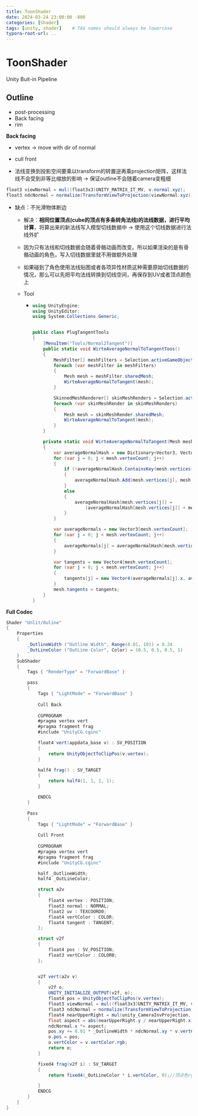 ```yaml
---
title: ToonShader
date: 2024-03-24 23:00:00 -800
categories: [Shader]
tags: [unity, shader]    # TAG names should always be lowercase
typora-root-url: ..
---
```


# ToonShader

Unity Buit-in Pipeline

## Outline

- post-processing
- Back facing
- rim

**Back facing**

- vertex -> move with dir of normal
- cull front

- 法线变换到投影空间要乘以transform的转置逆再乘projection矩阵，这样法线不会受到非等比缩放的影响 -> 保证outline不会随着camera变粗细

```c#
float3 viewNormal = mul((float3x3)UNITY_MATRIX_IT_MV, v.normal.xyz);
float3 ndcNormal = normalize(TransformViewToProjection(viewNormal.xyz)) * pos.w;//将法线变换到NDC空间
```

- 缺点：不光滑物体断边

  - 解决：**相同位置顶点(cube的顶点有多条转角法线)的法线数据，进行平均计算**，将算出来的新法线写入模型切线数据中 -> 使用这个切线数据进行法线外扩

  - 因为只有法线和切线数据会随着骨骼动画而改变。所以如果渲染的是有骨骼动画的角色，写入切线数据里就不用做额外处理

  - 如果碰到了角色使用法线贴图或者各项异性材质这种需要原始切线数据的情况，那么可以先把平均法线转换到切线空间，再保存到UV或者顶点颜色上

  - Tool

    - ```c#
      using UnityEngine;
      using UnityEditor;
      using System.Collections.Generic;
      
      
      public class PlugTangentTools
      {
          [MenuItem("Tools/Normal2Tangent")]
          public static void WirteAverageNormalToTangentToos()
          {
              MeshFilter[] meshFilters = Selection.activeGameObject.GetComponentsInChildren<MeshFilter>();
              foreach (var meshFilter in meshFilters)
              {
                  Mesh mesh = meshFilter.sharedMesh;
                  WirteAverageNormalToTangent(mesh);
              }
      
              SkinnedMeshRenderer[] skinMeshRenders = Selection.activeGameObject.GetComponentsInChildren<SkinnedMeshRenderer>();
              foreach (var skinMeshRender in skinMeshRenders)
              {
                  Mesh mesh = skinMeshRender.sharedMesh;
                  WirteAverageNormalToTangent(mesh);
              }
          }
      
          private static void WirteAverageNormalToTangent(Mesh mesh)
          {
              var averageNormalHash = new Dictionary<Vector3, Vector3>();
              for (var j = 0; j < mesh.vertexCount; j++)
              {
                  if (!averageNormalHash.ContainsKey(mesh.vertices[j]))
                  {
                      averageNormalHash.Add(mesh.vertices[j], mesh.normals[j]);
                  }
                  else
                  {
                      averageNormalHash[mesh.vertices[j]] =
                          (averageNormalHash[mesh.vertices[j]] + mesh.normals[j]).normalized;
                  }
              }
      
              var averageNormals = new Vector3[mesh.vertexCount];
              for (var j = 0; j < mesh.vertexCount; j++)
              {
                  averageNormals[j] = averageNormalHash[mesh.vertices[j]];
              }
      
              var tangents = new Vector4[mesh.vertexCount];
              for (var j = 0; j < mesh.vertexCount; j++)
              {
                  tangents[j] = new Vector4(averageNormals[j].x, averageNormals[j].y, averageNormals[j].z, 0);
              }
              mesh.tangents = tangents;
          }
      }
      ```

**Full Codec**

```c#
Shader "Unlit/Ouline"
{
    Properties
    {
        _OutlineWidth ("Outline Width", Range(0.01, 10)) = 0.24
        _OutLineColor ("OutLine Color", Color) = (0.5, 0.5, 0.5, 1)
    }
    SubShader
    {
        Tags { "RenderType" = "ForwardBase" }

        pass
        {
            Tags { "LightMode" = "ForwardBase" }
            
            Cull Back
            
            CGPROGRAM
            #pragma vertex vert
            #pragma fragment frag
            #include "UnityCG.cginc"

            float4 vert(appdata_base v) : SV_POSITION
            {
                return UnityObjectToClipPos(v.vertex);
            }

            half4 frag() : SV_TARGET
            {
                return half4(1, 1, 1, 1);
            }

            ENDCG
        }

        Pass
        {
            Tags { "LightMode" = "ForwardBase" }
            
            Cull Front
            
            CGPROGRAM
            #pragma vertex vert
            #pragma fragment frag
            #include "UnityCG.cginc"

            half _OutlineWidth;
            half4 _OutLineColor;

            struct a2v
            {
                float4 vertex : POSITION;
                float3 normal : NORMAL;
                float2 uv : TEXCOORD0;
                float4 vertColor : COLOR;
                float4 tangent : TANGENT;
            };

            struct v2f
            {
                float4 pos : SV_POSITION;
                float3 vertColor : COLOR0;
            };


            v2f vert(a2v v)
            {
                v2f o;
                UNITY_INITIALIZE_OUTPUT(v2f, o);
                float4 pos = UnityObjectToClipPos(v.vertex);
                float3 viewNormal = mul((float3x3)UNITY_MATRIX_IT_MV, v.tangent.xyz);
                float3 ndcNormal = normalize(TransformViewToProjection(viewNormal.xyz)) * pos.w;//将法线变换到NDC空间
                float4 nearUpperRight = mul(unity_CameraInvProjection, float4(1, 1, UNITY_NEAR_CLIP_VALUE, _ProjectionParams.y));//将近裁剪面右上角的位置的顶点变换到观察空间
                float aspect = abs(nearUpperRight.y / nearUpperRight.x);//求得屏幕宽高比
                ndcNormal.x *= aspect;
                pos.xy += 0.01 * _OutlineWidth * ndcNormal.xy * v.vertColor.a;//顶点色a通道控制粗细
                o.pos = pos;
                o.vertColor = v.vertColor.rgb;
                return o;
            }

            fixed4 frag(v2f i) : SV_TARGET
            {
                return fixed4(_OutLineColor * i.vertColor, 0);//顶点色rgb通道控制描边颜色

            }
            ENDCG
        }
    }
}
```

